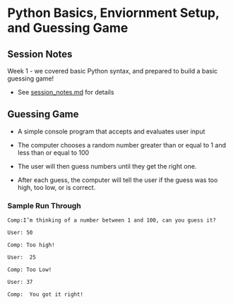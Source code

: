 # Python Basics, Enviornment Setup, and Guessing Game

## Session Notes
Week 1 - we covered basic Python syntax, and prepared to build a basic guessing game! 
- See [session_notes.md](https://github.com/bradleyjay/failure_enthusiasts/blob/master/1-basics_and_guessing_game/session_notes.md) for details

## Guessing Game

- A simple console program that accepts and evaluates user input

- The computer chooses a random number greater than or equal to 1 and less than or equal to 100

- The user will then guess numbers until they get the right one.

- After each guess, the computer will tell the user if the guess was too high, too low, or is correct.


### Sample Run Through
```
Comp:I’m thinking of a number between 1 and 100, can you guess it?

User: 50

Comp: Too high!

User:  25

Comp: Too Low!

User: 37

Comp:  You got it right!
```
